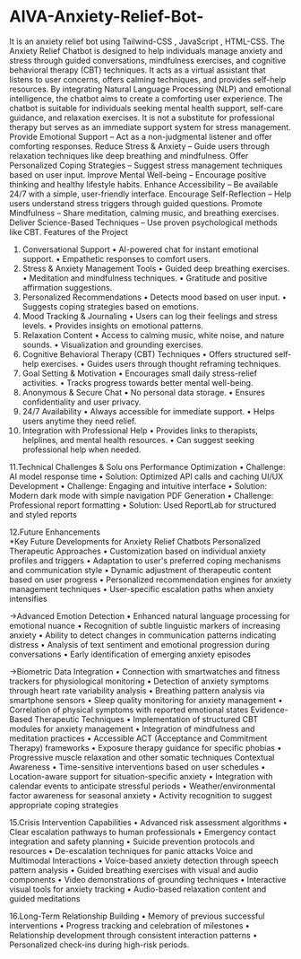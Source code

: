 # AIVA-Anxiety-Relief-Bot-
It is an anxiety relief bot using Tailwind-CSS , JavaScript , HTML-CSS.
The Anxiety Relief Chatbot is designed to help individuals 
manage anxiety and stress through guided conversations, 
mindfulness exercises, and cognitive behavioral therapy (CBT) 
techniques. It acts as a virtual assistant that listens to user 
concerns, offers calming techniques, and provides self-help 
resources. By integrating Natural Language Processing (NLP) 
and emotional intelligence, the chatbot aims to create a 
comforting user experience. The chatbot is suitable for 
individuals seeking mental health support, self-care guidance, 
and relaxation exercises. It is not a substitute for professional 
therapy but serves as an immediate support system for stress 
management.
Provide Emotional Support – Act as a non-judgmental 
listener and offer comforting responses. 
Reduce Stress & Anxiety – Guide users through relaxation 
techniques like deep breathing and mindfulness. 
Offer Personalized Coping Strategies – Suggest stress 
management techniques based on user input. 
Improve Mental Well-being – Encourage positive thinking and 
healthy lifestyle habits. 
Enhance Accessibility – Be available 24/7 with a simple, 
user-friendly interface. 
Encourage Self-Reflection – Help users understand stress 
triggers through guided questions. 
Promote Mindfulness – Share meditation, calming music, and 
breathing exercises. 
Deliver Science-Based Techniques – Use proven 
psychological methods like CBT. 
Features of the Project 
1. Conversational Support 
• AI-powered chat for instant emotional support. 
• Empathetic responses to comfort users. 
2. Stress & Anxiety Management Tools 
• Guided deep breathing exercises. 
• Meditation and mindfulness techniques. 
• Gratitude and positive affirmation suggestions. 
3. Personalized Recommendations 
• Detects mood based on user input. 
• Suggests coping strategies based on emotions. 
4. Mood Tracking & Journaling 
• Users can log their feelings and stress levels. 
• Provides insights on emotional patterns. 
5. Relaxation Content 
• Access to calming music, white noise, and nature sounds. 
• Visualization and grounding exercises. 
6. Cognitive Behavioral Therapy (CBT) Techniques 
• Offers structured self-help exercises. 
• Guides users through thought reframing techniques. 
7. Goal Setting & Motivation 
• Encourages small daily stress-relief activities. 
• Tracks progress towards better mental well-being. 
8. Anonymous & Secure Chat 
• No personal data storage. 
• Ensures confidentiality and user privacy. 
9. 24/7 Availability 
• Always accessible for immediate support. 
• Helps users anytime they need relief. 
10. Integration with Professional Help 
• Provides links to therapists, helplines, and mental health 
resources. 
• Can suggest seeking professional help when needed. 

11.Technical Challenges & Solu ons 
Performance Optimization 
• Challenge: AI model response time 
• Solution: Optimized API calls and caching
UI/UX Development 
• Challenge: Engaging and intuitive interface 
• Solution: Modern dark mode with simple 
navigation 
PDF Generation 
• Challenge: Professional report formatting 
• Solution: Used ReportLab for structured and 
styled reports 

12.Future Enhancements <br>
*Key Future Developments for Anxiety Relief 
Chatbots 
Personalized Therapeutic Approaches 
• Customization based on individual anxiety 
profiles and triggers 
• Adaptation to user's preferred coping 
mechanisms and communication style 
• Dynamic adjustment of therapeutic content 
based on user progress 
• Personalized recommendation engines for 
anxiety management techniques 
• User-specific escalation paths when anxiety 
intensifies 

->Advanced Emotion Detection 
• Enhanced natural language processing for 
emotional nuance 
• Recognition of subtle linguistic markers of 
increasing anxiety 
• Ability to detect changes in communication 
patterns indicating distress 
• Analysis of text sentiment and emotional 
progression during conversations 
• Early identification of emerging anxiety 
episodes 

->Biometric Data Integration 
• Connection with smartwatches and fitness 
trackers for physiological monitoring 
• Detection of anxiety symptoms through 
heart rate variability analysis 
• Breathing pattern analysis via smartphone 
sensors 
• Sleep quality monitoring for anxiety 
management 
• Correlation of physical symptoms with 
reported emotional states 
Evidence-Based Therapeutic Techniques 
• Implementation of structured CBT modules 
for anxiety management 
• Integration of mindfulness and meditation 
practices 
• Accessible ACT (Acceptance and 
Commitment Therapy) frameworks 
• Exposure therapy guidance for specific 
phobias 
• Progressive muscle relaxation and other 
somatic techniques 
Contextual Awareness 
• Time-sensitive interventions based on user 
schedules 
• Location-aware support for situation-specific 
anxiety 
• Integration with calendar events to 
anticipate stressful periods 
• Weather/environmental factor awareness for 
seasonal anxiety 
• Activity recognition to suggest appropriate 
coping strategies 

15.Crisis Intervention Capabilities 
• Advanced risk assessment algorithms 
• Clear escalation pathways to human 
professionals 
• Emergency contact integration and safety 
planning 
• Suicide prevention protocols and resources 
• De-escalation techniques for panic attacks 
Voice and Multimodal Interactions 
• Voice-based anxiety detection through 
speech pattern analysis 
• Guided breathing exercises with visual and 
audio components 
• Video demonstrations of grounding 
techniques 
• Interactive visual tools for anxiety tracking 
• Audio-based relaxation content and guided 
meditations 

16.Long-Term Relationship Building 
• Memory of previous successful interventions 
• Progress tracking and celebration of 
milestones 
• Relationship development through 
consistent interaction patterns 
• Personalized check-ins during high-risk 
periods.

